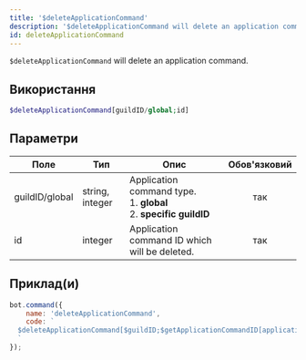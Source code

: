 ```yaml
---
title: '$deleteApplicationCommand'
description: '$deleteApplicationCommand will delete an application command.'
id: deleteApplicationCommand
---
```


`$deleteApplicationCommand` will delete an application command.

## Використання

```php
$deleteApplicationCommand[guildID/global;id]
```

## Параметри

| Поле           | Тип             | Опис                                                                                    | Обов'язковий |
| -------------- | --------------- | --------------------------------------------------------------------------------------- |:------------:|
| guildID/global | string, integer | Application command type. <br/> 1. **global** <br/> 2. **specific guildID** |     так      |
| id             | integer         | Application command ID which will be deleted.                                           |     так      |

## Приклад(и)

```javascript
bot.command({
    name: 'deleteApplicationCommand',
    code: `
  $deleteApplicationCommand[$guildID;$getApplicationCommandID[application-command-name;$guildID]]
  `
});
```
